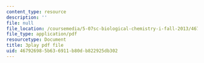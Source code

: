```yaml
---
content_type: resource
description: ''
file: null
file_location: /coursemedia/5-07sc-biological-chemistry-i-fall-2013/467926985b636911b80db822925db302_BZGOYTtQUhY.pdf
file_type: application/pdf
resourcetype: Document
title: 3play pdf file
uid: 46792698-5b63-6911-b80d-b822925db302
---
```

